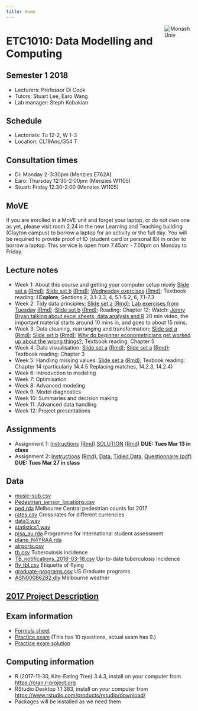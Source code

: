 ```yaml
---
title: Home
---
```


[<img src="img/M.png" style="max-width:15%;min-width:40px;float:right;" alt="Monash Univ" />](https://monash.edu)

# ETC1010: Data Modelling and Computing

## Semester 1 2018

- Lecturers: Professor Di Cook 
- Tutors: Stuart Lee, Earo Wang
- Lab manager: Steph Kobakian

## Schedule

- Lectorials: Tu 12-2, W 1-3 
- Location: CL19Anc/G54 T

## Consultation times

- Di: Monday 2-3:30pm (Menzies E762A)
- Earo: Thursday 12:30-2:00pm (Menzies W1105)
- Stuart: Friday 12:30-2:00 (Menzies W1105)

## MoVE

If you are enrolled in a MoVE unit and forget your laptop, or do not own one as yet, please visit room 2.24 in the new Learning and Teaching building (Clayton campus) to borrow a laptop for an activity or the full day. You will be required to provide proof of ID (student card or personal ID) in order to borrow a laptop. This service is open from 7.45am - 7.00pm on Monday to Friday.

## Lecture notes

- Week 1: About this course and getting your computer setup nicely [Slide set a](https://ebsmonash.shinyapps.io/lecture1a_intro/) [(Rmd)](lectures/lecture1a/lecture1a_intro.Rmd); [Slide set b](https://ebsmonash.shinyapps.io/lecture1b_intro/) [(Rmd)](lectures/lecture1b/lecture1b_intro.Rmd); [Wednesday exercises](https://ebsmonash.shinyapps.io/lecture1c_intro/) [(Rmd)](lectures/lecture1c/lecture1c_intro.Rmd); Textbook reading: __I Explore__, Sections 2, 3.1-3.3, 4, 5.1-5.2, 6, 7.1-7.3
- Week 2: Tidy data principles; [Slide set a](https://ebsmonash.shinyapps.io/lecture2a_tidydata/) [(Rmd)](lectures/lecture2a/lecture2a_tidydata.Rmd); [Lab exercises from Tuesday](lectures/Lab_exercises_week-2.html) [(Rmd)](lectures/Lab_exercises_week-2.Rmd) ;[Slide set b](https://ebsmonash.shinyapps.io/lecture2b_tidydata/) [(Rmd)](lectures/lecture2b/lecture2b_tidydata.Rmd); Reading: Chapter 12; Watch: [Jenny Bryan talking about excel sheets, data analysis and R](https://channel9.msdn.com/Events/useR-international-R-User-conference/useR2016/jailbreakr-Get-out-of-Excel-free) 20 min video, the important material starts around 10 mins in, and goes to about 15 mins.
- Week 3: Data cleaning, rearranging and transformation; [Slide set a](https://ebsmonash.shinyapps.io/lecture3a_wrangling/) [(Rmd)](lectures/lecture3a/lecture3a_wrangling.Rmd); [Slide set b](https://ebsmonash.shinyapps.io/lecture3b_wrangling/) [(Rmd)](lectures/lecture3b/lecture3b_wrangling.Rmd); [Why do beginner econometricians get worked up about the wrong things?](http://worthwhile.typepad.com/worthwhile_canadian_initi/2014/03/why-do-people-get-so-worked-about-linear-probability-models.html); Textbook reading: Chapter 5
- Week 4: Data visualisation: [Slide set a](https://ebsmonash.shinyapps.io/lecture4a_visualisation/) [(Rmd)](lectures/lecture4a/4a_visualisation.Rmd); [Slide set a](https://ebsmonash.shinyapps.io/lecture4b_visualisation/) [(Rmd)](lectures/lecture4b/4b_visualisation.Rmd); Textbook reading: Chapter 3
- Week 5: Handling missing values: [Slide set a](https://ebsmonash.shinyapps.io/lecture5a_visualisation/) [(Rmd)](lectures/lecture5a/5a_visualisation.Rmd); Texbook reading: Chapter 14 (particularly 14.4.5 Replacing matches, 14.2.3, 14.2.4)
- Week 6: Introduction to modeling
- Week 7: Optimisation 
- Week 8: Advanced modeling
- Week 9: Model diagnostics
- Week 10: Summaries and decision making
- Week 11: Advanced data handling
- Week 12: Project presentations

## Assignments

- Assignment 1: [Instructions](assignments/assignment1.html) [(Rmd)](assignments/assignment1.Rmd) [SOLUTION](assignments/assignment1_solution.html) [(Rmd)](assignments/assignment1_solution.Rmd) **DUE: Tues Mar 13 in class**
- Assignment 2: [Instructions](assignments/assignment2.html) [(Rmd)](assignments/assignment2.Rmd), [Data](assignments/data/survey.csv), [Tidied Data](assignments/data/survey_tidy.csv), [Questionnaire (pdf)](assignments/class_survey.pdf)  **DUE: Tues Mar 27 in class**

<!--
- [Peer evaluation assignments](assignments/assignment_marking.csv) This is the team's assignment that you should evaluate, on reproducing and explanations. Enter your feedback in the "Assignment 1 peer evaluation" on ED. ([Data if you need a copy](assignments/data/WebAirport_FY_1986-2017.xls))
- You can download the Rmd and html for your evaluation here:
    - 5T: [Rmd](assignments/assigment1_submissions/5T/5T.Rmd) [html](assignments/assigment1_submissions/5T/5T.html)
    - BBC: [Rmd](assignments/assigment1_submissions/BBC/BBC.Rmd) [html](assignments/assigment1_submissions/BBC/BBC.html)
    - Black_4: [Rmd](assignments/assigment1_submissions/Black_4/Black_4.Rmd) [html](assignments/assigment1_submissions/Black_4/Black_4.html)
    - CJ: [Rmd](assignments/assigment1_submissions/CJ/CJ.Rmd) [html](assignments/assigment1_submissions/CJ/CJ.html)
    - Data Lads: [Rmd](assignments/assigment1_submissions/Data Lads/Data Lads.Rmd) [html](assignments/assigment1_submissions/Data Lads/Data Lads.html)
    - DQ: [Rmd](assignments/assigment1_submissions/DQ/DQ.Rmd)
    - ETC1010: [Rmd](assignments/assigment1_submissions/ETC1010/ETC1010.Rmd) [html](assignments/assigment1_submissions/ETC1010/ETC1010.html)
    - Group One: [Rmd](assignments/assigment1_submissions/Group One/Group_One.Rmd) [html](assignments/assigment1_submissions/Group One/Group_One.html)
    - Group1: [Rmd](assignments/assigment1_submissions/Group1/Group1.Rmd)
    - Group5: [Rmd](assignments/assigment1_submissions/Group5/Group5.Rmd) [html](assignments/assigment1_submissions/Group5/Group5.html)
    - GuangZongYaoZu: [Rmd](assignments/assigment1_submissions/GuangZongYaoZu/GuangZongYaoZu.Rmd) [html](assignments/assigment1_submissions/GuangZongYaoZu/GuangZongYaoZu.html)
    - KatTim: [Rmd](assignments/assigment1_submissions/KatTim/KatTim.Rmd) [html](assignments/assigment1_submissions/KatTim/KatTim.html)
    - LSE(Little_Salt_Egg): [Rmd](assignments/assigment1_submissions/LSE(Little_Salt_Egg)/LSE(Little_Salt_Egg).Rmd) [html](assignments/assigment1_submissions/LSE(Little_Salt_Egg)/LSE_Little_Salt_Egg_.html)
    - MNS2: [Rmd](assignments/assigment1_submissions/MNS2/MNS2.Rmd) [html](assignments/assigment1_submissions/MNS2/MNS2.html)
    - Raymond & Co.: [Rmd](assignments/assigment1_submissions/Raymond & Co./Raymond & Co..Rmd) [html](assignments/assigment1_submissions/Raymond & Co./Raymond & Co..html)
    - Table 8: [Rmd](assignments/assigment1_submissions/Table 8/Table 8.Rmd) [html](assignments/assigment1_submissions/Table 8/Table 8.html)
    - THE MARKDOWN MATES: [Rmd](assignments/assigment1_submissions/THE MARKDOWN MATES/THE MARKDOWN MATES.Rmd) [html](assignments/assigment1_submissions/THE MARKDOWN MATES/THE MARKDOWN MATES.html)
    - The_Ems: [Rmd](assignments/assigment1_submissions/The_Ems/The_Ems.Rmd) [html](assignments/assigment1_submissions/The_Ems/The_Ems.html)
    - The_Pirates: [Rmd](assignments/assigment1_submissions/The_Pirates/The_Pirates.Rmd) [html](assignments/assigment1_submissions/The_Pirates/The_Pirates.html)
    - YES: [Rmd](assignments/assigment1_submissions/YES/YES.Rmd) [html](assignments/assigment1_submissions/YES/YES.html)
-->   

## Data 

- [music-sub.csv](http://dmac.netlify.com/lectures/data/music-sub.csv)
- [Pedestrian_sensor_locations.csv](http://dmac.netlify.com/lectures/data/Pedestrian_sensor_locations.csv)
- [ped.rda](http://dmac.netlify.com/lectures/data/ped.rda) Melbourne Central pedestrian counts for 2017
- [rates.csv](http://dmac.netlify.com/lectures/data/rates.csv) Cross rates for different currencies
- [data3.wav](http://dmac.netlify.com/lectures/data/data3.wav)
- [statistics1.wav](http://dmac.netlify.com/lectures/data/statistics1.wav)
- [pisa_au.rda](http://dmac.netlify.com/lectures/data/pisa_au.rda) Programme for International student assessment
- [plane_N4YRAA.rda](http://dmac.netlify.com/lectures/data/plane_N4YRAA.rda)
- [airports.csv](http://dmac.netlify.com/lectures/data/airports.csv)
- [tb.csv](http://dmac.netlify.com/lectures/data/tb.csv) Tuberculosis incidence
- [TB_notifications_2018-03-18.csv](http://dmac.netlify.com/lectures/data/TB_notifications_2018-03-18.csv) Up-to-date tuberculosis incidence
- [fly_tbl.csv](http://dmac.netlify.com/lectures/data/fly_tbl.csv) Etiquette of flying
- [graduate-programs.csv](http://dmac.netlify.com/lectures/data/graduate-programs.csv) US Graduate programs 
- [ASN00086282.dly](http://dmac.netlify.com/lectures/data/ASN00086282.dly) Melbourne weather

## [2017 Project Description](project/project-ETC1010.pdf) 


## Exam information

- [Formula sheet](lectures/ETC1010_FORMULA_SHEET.pdf)
- [Practice exam](exam/practice_exam2017.pdf) (This has 10 questions, actual exam has 9.)
- [Practice exam solution](exam/practice_exam2017_solution.pdf)

## Computing information

- R (2017-11-30, Kite-Eating Tree) 3.4.3, install on your computer from https://cran.r-project.org
- RStudio Desktop 1.1.383, install on your computer from https://www.rstudio.com/products/rstudio/download/
- Packages will be installed as we need them
